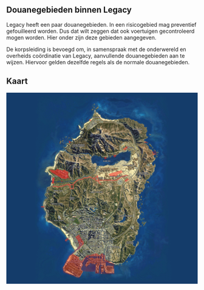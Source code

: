 ## **Douanegebieden binnen Legacy**

Legacy heeft een paar douanegebieden. In een risicogebied mag preventief gefouilleerd worden. Dus dat wilt zeggen dat ook voertuigen gecontroleerd mogen worden. Hier onder zijn deze gebieden aangegeven.

De korpsleiding is bevoegd om, in samenspraak met de onderwereld en overheids coördinatie van Legacy, aanvullende douanegebieden aan te wijzen. Hiervoor gelden dezelfde regels als de normale douanegebieden.

## **Kaart**

![Kaart met duanegebieden](assets/douaneGebieden.webp)
